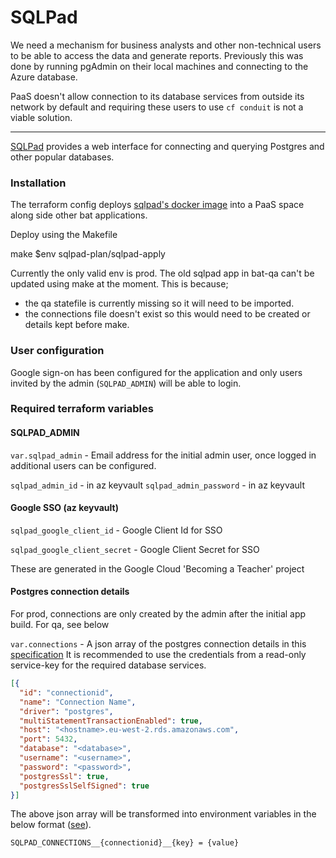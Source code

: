 # SQLPad

We need a mechanism for business analysts and other non-technical users to be able to access the data and generate reports.
Previously this was done by running pgAdmin on their local machines and connecting to the Azure database.

PaaS doesn't allow connection to its database services from outside its network by default and requiring these users to use `cf conduit` is not a viable solution.

--------------

[SQLPad](https://sqlpad.github.io/sqlpad/#/) provides a web interface for connecting and querying Postgres and other popular databases.

### Installation
The terraform config deploys [sqlpad's docker image](https://hub.docker.com/r/sqlpad/sqlpad/) into a PaaS space along side other bat applications.

Deploy using the Makefile

make $env sqlpad-plan/sqlpad-apply

Currently the only valid env is prod. The old sqlpad app in bat-qa can't be updated using make at the moment. This is because;
- the qa statefile is currently missing so it will need to be imported.
- the connections file doesn't exist so this would need to be created or details kept before make.

### User configuration
Google sign-on has been configured for the application and only users invited by the admin (`SQLPAD_ADMIN`) will be able to login.


### Required terraform variables

#### SQLPAD_ADMIN

`var.sqlpad_admin` - Email address for the initial admin user, once logged in additional users can be configured.

`sqlpad_admin_id` - in az keyvault
`sqlpad_admin_password` - in az keyvault

#### Google SSO (az keyvault)
`sqlpad_google_client_id` - Google Client Id for SSO

`sqlpad_google_client_secret` - Google Client Secret for SSO

These are generated in the Google Cloud 'Becoming a Teacher' project

#### Postgres connection details

For prod, connections are only created by the admin after the initial app build.
For qa, see below

`var.connections` -
A json array of the postgres connection details in this [specification](https://sqlpad.github.io/sqlpad/#/connections?id=postgresql-postgres)
It is recommended to use the credentials from a read-only service-key for the required database services.
```json
[{
  "id": "connectionid",
  "name": "Connection Name",
  "driver": "postgres",
  "multiStatementTransactionEnabled": true,
  "host": "<hostname>.eu-west-2.rds.amazonaws.com",
  "port": 5432,
  "database": "<database>",
  "username": "<username>",
  "password": "<password>",
  "postgresSsl": true,
  "postgresSslSelfSigned": true
}]
```
The above json array will be transformed into environment variables in the below format ([see](https://sqlpad.github.io/sqlpad/#/connections?id=defining-connections-via-configuration)).
```
SQLPAD_CONNECTIONS__{connectionid}__{key} = {value}
```
